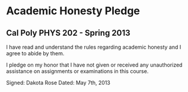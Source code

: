 Academic Honesty Pledge
=
Cal Poly PHYS 202 - Spring 2013
-
I have read and understand the rules regarding academic honesty and I agree to abide by them.

I pledge on my honor that I have not given or received any unauthorized assistance on assignments or 
examinations in this course. 


   Signed: Dakota Rose
   Dated: May 7th, 2013
